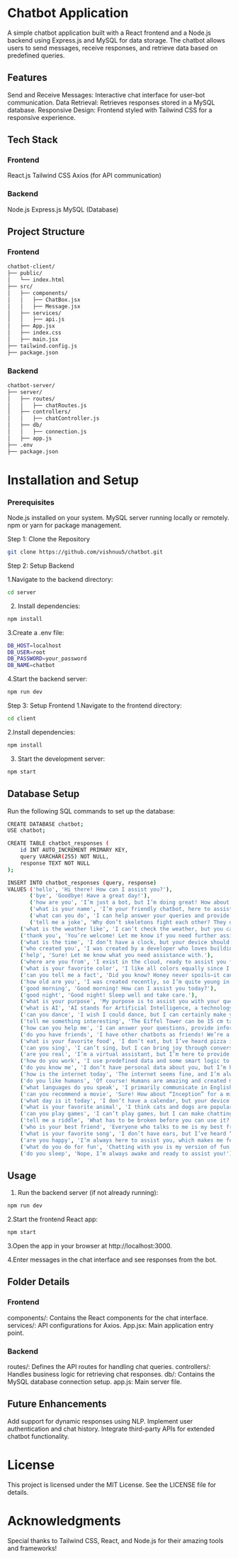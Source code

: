 
# Chatbot Application

A simple chatbot application built with a React frontend and a Node.js backend using Express.js and MySQL for data storage. The chatbot allows users to send messages, receive responses, and retrieve data based on predefined queries.

## Features
Send and Receive Messages: Interactive chat interface for user-bot communication.
Data Retrieval: Retrieves responses stored in a MySQL database.
Responsive Design: Frontend styled with Tailwind CSS for a responsive experience.

## Tech Stack
### Frontend

React.js
Tailwind CSS
Axios (for API communication)

### Backend
Node.js
Express.js
MySQL (Database)

## Project Structure

### Frontend

```bash
chatbot-client/
├── public/
│   └── index.html
├── src/
│   ├── components/
│   │   ├── ChatBox.jsx
│   │   ├── Message.jsx
│   ├── services/
│   │   ├── api.js
│   ├── App.jsx
│   ├── index.css
│   ├── main.jsx
├── tailwind.config.js
├── package.json
```
### Backend

```bash
chatbot-server/
├── server/
│   ├── routes/
│   │   ├── chatRoutes.js
│   ├── controllers/
│   │   ├── chatController.js
│   ├── db/
│   │   ├── connection.js
│   ├── app.js
├── .env
├── package.json
```

# Installation and Setup

### Prerequisites

Node.js installed on your system.
MySQL server running locally or remotely.
npm or yarn for package management.

Step 1: Clone the Repository
```bash
git clone https://github.com/vishnuu5/chatbot.git
```
Step 2: Setup Backend

1.Navigate to the backend directory:
```bash
cd server
```

2. Install dependencies:
```bash
npm install
```
3.Create a .env file:
```bash
DB_HOST=localhost
DB_USER=root
DB_PASSWORD=your_password
DB_NAME=chatbot
```
4.Start the backend server:
```bash
npm run dev
```

Step 3: Setup Frontend
1.Navigate to the frontend directory:
```bash
cd client
```

2.Install dependencies:
```bash
npm install
```

3. Start the development server:
```bash
npm start
```

## Database Setup
Run the following SQL commands to set up the database:
```bash
CREATE DATABASE chatbot;
USE chatbot;

CREATE TABLE chatbot_responses (
    id INT AUTO_INCREMENT PRIMARY KEY,
    query VARCHAR(255) NOT NULL,
    response TEXT NOT NULL
);

INSERT INTO chatbot_responses (query, response)
VALUES ('hello', 'Hi there! How can I assist you?'),
       ('bye', 'Goodbye! Have a great day!'),
       ('how are you', 'I’m just a bot, but I’m doing great! How about you?'),
       ('what is your name', 'I’m your friendly chatbot, here to assist you!'),
       ('what can you do', 'I can help answer your queries and provide useful information.'),
       ('tell me a joke', 'Why don’t skeletons fight each other? They don’t have the guts!'),
    ('what is the weather like', 'I can’t check the weather, but you can ask me other things!'),
    ('thank you', 'You’re welcome! Let me know if you need further assistance.'),
    ('what is the time', 'I don’t have a clock, but your device should tell you!'),
    ('who created you', 'I was created by a developer who loves building chatbots.'),
    ('help', 'Sure! Let me know what you need assistance with.'),
    ('where are you from', 'I exist in the cloud, ready to assist you from anywhere!'),
    ('what is your favorite color', 'I like all colors equally since I’m just a bot!'),
    ('can you tell me a fact', 'Did you know? Honey never spoils—it can last for thousands of years!'),
    ('how old are you', 'I was created recently, so I’m quite young in bot years!'),
    ('good morning', 'Good morning! How can I assist you today?'),
    ('good night', 'Good night! Sleep well and take care.'),
    ('what is your purpose', 'My purpose is to assist you with your queries and provide support.'),
    ('what is AI', 'AI stands for Artificial Intelligence, a technology that simulates human intelligence.'),
    ('can you dance', 'I wish I could dance, but I can certainly make your day better with a chat!'),
    ('tell me something interesting', 'The Eiffel Tower can be 15 cm taller during the summer due to heat expansion!'),
    ('how can you help me', 'I can answer your questions, provide information, or guide you as needed.'),
    ('do you have friends', 'I have other chatbots as friends! We’re a big bot family.'),
    ('what is your favorite food', 'I don’t eat, but I’ve heard pizza is popular among humans!'),
    ('can you sing', 'I can’t sing, but I can bring joy through conversation!'),
    ('are you real', 'I’m a virtual assistant, but I’m here to provide real help.'),
    ('how do you work', 'I use predefined data and some smart logic to respond to your queries.'),
    ('do you know me', 'I don’t have personal data about you, but I’m here to help!'),
    ('how is the internet today', 'The internet seems fine, and I’m always online to assist!'),
    ('do you like humans', 'Of course! Humans are amazing and created me to help them.'),
    ('what languages do you speak', 'I primarily communicate in English, but I can learn new phrases if added.'),
    ('can you recommend a movie', 'Sure! How about “Inception” for a mind-bending experience?'),
    ('what day is it today', 'I don’t have a calendar, but your device should know!'),
    ('what is your favorite animal', 'I think cats and dogs are popular choices among humans!'),
    ('can you play games', 'I can’t play games, but I can make chatting with me fun!'),
    ('tell me a riddle', 'What has to be broken before you can use it? An egg!'),
    ('who is your best friend', 'Everyone who talks to me is my best friend!'),
    ('what is your favorite song', 'I don’t have ears, but I’ve heard “Imagine” by John Lennon is a classic.'),
    ('are you happy', 'I’m always here to assist you, which makes me feel fulfilled!'),
    ('what do you do for fun', 'Chatting with you is my version of fun!'),
    ('do you sleep', 'Nope, I’m always awake and ready to assist you!');
```    

## Usage
1. Run the backend server (if not already running):

```bash
npm run dev
```

2.Start the frontend React app:

```bash
npm start
```

3.Open the app in your browser at http://localhost:3000.

4.Enter messages in the chat interface and see responses from the bot.

## Folder Details
### Frontend

components/: Contains the React components for the chat interface.
services/: API configurations for Axios.
App.jsx: Main application entry point.

### Backend

routes/: Defines the API routes for handling chat queries.
controllers/: Handles business logic for retrieving chat responses.
db/: Contains the MySQL database connection setup.
app.js: Main server file.


## Future Enhancements
Add support for dynamic responses using NLP.
Implement user authentication and chat history.
Integrate third-party APIs for extended chatbot functionality.


# License
This project is licensed under the MIT License. See the LICENSE file for details.

# Acknowledgments
Special thanks to Tailwind CSS, React, and Node.js for their amazing tools and frameworks!
